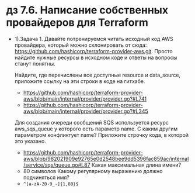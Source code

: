 # дз 7.6. Написание собственных провайдеров для Terraform
- 1).Задача 1.
  Давайте потренируемся читать исходный код AWS провайдера, который можно склонировать от сюда: https://github.com/hashicorp/terraform-provider-aws.git. Просто найдите нужные ресурсы в исходном коде и ответы на вопросы станут понятны.

  Найдите, где перечислены все доступные resource и data_source, приложите ссылку на эти строки в коде на гитхабе.
    - https://github.com/hashicorp/terraform-provider-aws/blob/main/internal/provider/provider.go?#L741
    - https://github.com/hashicorp/terraform-provider-aws/blob/main/internal/provider/provider.go?#L345
  
  Для создания очереди сообщений SQS используется ресурс aws_sqs_queue у которого есть параметр name.
    С каким другим параметром конфликтует name? Приложите строчку кода, в которой это указано.
    - https://github.com/hashicorp/terraform-provider-aws/blob/982021909e92765e0d2548bee9dd5396fac859ac/internal/service/sqs/queue.go#L87
    Какая максимальная длина имени?
    - 80 символов
    Какому регулярному выражению должно подчиняться имя?
    - `^[a-zA-Z0-9_-]{1,80}$`